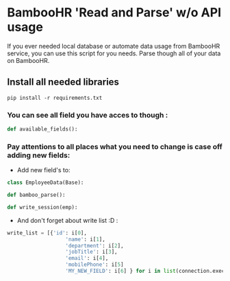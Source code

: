 # BambooHR 'Read and Parse' w/o API usage

If you ever needed local database or automate data usage from BambooHR service, you can use this script for you needs.
Parse though all of your data on BambooHR.


## Install all needed libraries

```shell
pip install -r requirements.txt
``` 
### You can see all field you have acces to though :

```python
def available_fields():
```

### Pay attentions to all places what you need to change is case off adding new fields:


- Add new field's to:
```python
class EmployeeData(Base):
```

```python
def bamboo_parse():
```

```python
def write_session(emp):
```

- And don't forget about write list :D :

```python
write_list = [{'id': i[0],
                   'name': i[1],
                   'department': i[2],
                   'jobTitle': i[3],
                   'email': i[4],
                   'mobilePhone': i[5]
                   'MY_NEW_FIELD': i[6] } for i in list(connection.execute('select * from employee_data'))]
```
